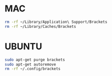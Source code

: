 # MAC

```bash
rm -rf ~/Library/Application\ Support/Brackets
rm -rf ~/Library/Caches/Brackets
```

# UBUNTU

```bash
sudo apt-get purge brackets
sudo apt-get autoremove
rm -rf ~/.config/brackets
```
